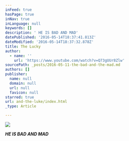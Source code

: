 ```yaml
---
inFeed: true
hasPage: true
inNav: true
inLanguage: null
keywords: []
description: ' HE IS BAD AND MAD'
datePublished: '2016-05-14T18:37:41.813Z'
dateModified: '2016-05-14T18:37:32.878Z'
title: The Lucky
author:
  - name: ''
    url: 'https://www.youtube.com/watch?v=Q73gUUr8Zlw'
sourcePath: _posts/2016-05-11-the-bad-and-the-mad.md
authors: []
publisher:
  name: null
  domain: null
  url: null
  favicon: null
starred: true
url: and-the-luke/index.html
_type: Article

---
```

![](https://the-grid-user-content.s3-us-west-2.amazonaws.com/6cd0b2ac-758c-4b2f-9c41-4c4025797c92.png)

_**HE IS BAD AND MAD**_